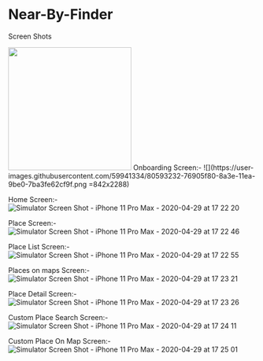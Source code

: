 # Near-By-Finder

Screen Shots

<img src="#" data-canonical-src="https://user-images.githubusercontent.com/59941334/80593232-76905f80-8a3e-11ea-9be0-7ba3fe62cf9f.png" width="250" height="250" />
Onboarding Screen:-
![](https://user-images.githubusercontent.com/59941334/80593232-76905f80-8a3e-11ea-9be0-7ba3fe62cf9f.png =842x2288)

Home Screen:-
![Simulator Screen Shot - iPhone 11 Pro Max - 2020-04-29 at 17 22 20](https://user-images.githubusercontent.com/59941334/80593236-77c18c80-8a3e-11ea-8133-016787cedf3c.png)

Place Screen:-
![Simulator Screen Shot - iPhone 11 Pro Max - 2020-04-29 at 17 22 46](https://user-images.githubusercontent.com/59941334/80593242-7abc7d00-8a3e-11ea-917c-cbc436337ab4.png)

Place List Screen:-
![Simulator Screen Shot - iPhone 11 Pro Max - 2020-04-29 at 17 22 55](https://user-images.githubusercontent.com/59941334/80593248-7c864080-8a3e-11ea-958a-220fccd253c4.png)

Places on maps Screen:-
![Simulator Screen Shot - iPhone 11 Pro Max - 2020-04-29 at 17 23 21](https://user-images.githubusercontent.com/59941334/80593252-7e500400-8a3e-11ea-9134-b4479b16737b.png)

Place Detail Screen:-
![Simulator Screen Shot - iPhone 11 Pro Max - 2020-04-29 at 17 23 26](https://user-images.githubusercontent.com/59941334/80593259-80b25e00-8a3e-11ea-95b2-f5d39a279ff4.png)

Custom Place Search Screen:-
![Simulator Screen Shot - iPhone 11 Pro Max - 2020-04-29 at 17 24 11](https://user-images.githubusercontent.com/59941334/80593276-87d96c00-8a3e-11ea-8fd6-1229a35ea57c.png)

Custom Place On Map Screen:-
![Simulator Screen Shot - iPhone 11 Pro Max - 2020-04-29 at 17 25 01](https://user-images.githubusercontent.com/59941334/80593266-827c2180-8a3e-11ea-91f5-2f5f7ed16e68.png)

